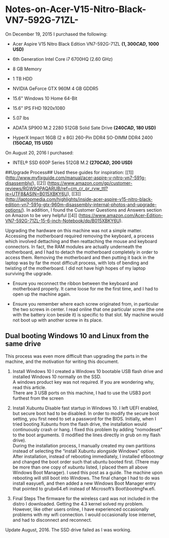 # Notes-on-Acer-V15-Nitro-Black-VN7-592G-71ZL-

On December 19, 2015 I purchased the following:

*  	Acer Aspire V15 Nitro Black Edition VN7-592G-71ZL **($1,300 CAD, ~$1000 USD)**
  * 6th Generation Intel Core i7 6700HQ (2.60 GHz) 
  * 8 GB Memory 
  * 1 TB HDD 
  * NVIDIA GeForce GTX 960M 4 GB GDDR5 
  * 15.6" Windows 10 Home 64-Bit
  * 15.6” IPS FHD 1920x1080
  * 5.07 lbs

 
* ADATA SP900 M.2 2280 512GB Solid Sate Drive **($240 CAD, ~$180 USD)**
* HyperX Impact 16GB (2 x 8G) 260-Pin DDR4 SO-DIMM DDR4 2400  **($150 CAD, ~$115 USD)**


On August 20, 2016 I purchased:
*  INTEL® SSD 600P Series 512GB M.2 **($270 CAD, ~$200 USD)**

##Upgrade Process##
Used these guides for inspiration: [[1]] (http://www.myfixguide.com/manual/acer-aspire-v-nitro-vn7-591g-disassembly/), [[2]] (https://www.amazon.com/gp/customer-reviews/RGW9QPAQARUB/ref=cm_cr_pr_rvw_ttl?ie=UTF8&ASIN=B015XBKY6U), [[3]] (http://laptopmedia.com/highlights/inside-acer-aspire-v15-nitro-black-edition-vn7-591g-gtx-960m-disassembly-internal-photos-and-upgrade-options/). In addition, I found the Customer Questions and Answers section on Amazon to be very helpful [[4]] (https://www.amazon.com/Acer-Edition-VN7-592G-71ZL-15-6-inch-Notebook/dp/B015XBKY6U).

Upgrading the hardware on this machine was not a simple matter.  Accessing the motherboard required removing the keyboard, a process which involved dettaching and then reattaching the mouse and keyboard connectors.  In fact, the RAM modules are actually underneath the motherboard, and I had to detach the motherboard completely in order to access them.  Removing the motherboard and then putting it back in the laptop was by far the most difficult process, with lots of bending and twisting of the motherboard.  I did not have high hopes of my laptop surviving the upgrade. 


* Ensure you reconnect the ribbon between the keyboard and motherboard properly.  It came loose for me the first time, and I had to open up the machine again.  

*  Ensure you remember where each screw originated from, in particular the two screws in center.  I read online that one particular screw (the one with the battery icon beside it) is specific to that slot.  My machine would not boot up with another screw in its place.

##  Dual booting Windows 10 and Linux from the same drive ##
This process was even more difficult than upgrading the parts in the machine, and the motivation for writing this document.  
1. Install Windows 10
I created a Windows 10 bootable USB flash drive and installed Windows 10 normally on the SSD.  
A windows product key was not required. If you are wondering why, read this article.  
There are 3 USB ports on this machine, I had to use the USB3 port furthest from the screen 

2. Install Xubuntu
Disable fast startup in Windows 10.
I left UEFI enabled, but secure boot had to be disabled.  In order to modify the secure boot setting, you first need to set a password for the BIOS.
Initially, when I tried booting Xubuntu from the flash drive, the installation would continuously crash or hang.  I fixed this problem by adding “nomodeset” to the boot arguments.  (I modified the lines directly in grub on my flash drive).  
During the installation process, I manually created my own partitions instead of selecting the “install Xubuntu alongside Windows” option.
After installation, instead of rebooting immediately, I installed efibootmgr and changed the boot order such that ubuntu booted first.  (There may be more than one copy of xubuntu listed, I placed them all above Windows Boot Manager).  I used this post as a guide.
The machine upon rebooting will still boot into Windows.  The final change I had to do was install easyuefi, and then added a new Windows Boot Manager entry that pointed to grubx64.efi instead of Microsoft’s Boot\bootmgfw.efi.  

3. Final Steps
The firmware for the wireless card was not included in the distro I downloaded.  Getting the 4.3 kernel solved my problem.  However, like other users online, I have experienced occasionally problems with my wifi connection.  I would occasionally lose internet, and had to disconnect and reconnect.  

Update August, 2016.
The SSD drive failed as I was working.  
